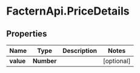 # FacternApi.PriceDetails

## Properties
Name | Type | Description | Notes
------------ | ------------- | ------------- | -------------
**value** | **Number** |  | [optional] 


